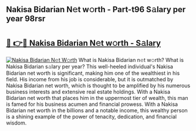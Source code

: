 ## Nakisa Bidarian N𝚎t w𝚘rth - Part-t96 S𝚊lary per year 98rsr

# <h2><a href="http://gc4ep3.nevu.top/?p=Nakisa+Bidarian">🔗 👉🔴 Nakisa Bidarian N𝚎t w𝚘rth - S𝚊lary</a></h2>

[![Nakisa Bidarian N𝚎t W𝚘rth](https://i.imgur.com/Oavwk0R.jpeg)](http://gc4ep3.nevu.top/?p=Nakisa+Bidarian)
What is Nakisa Bidarian n𝚎t w𝚘rth? What is Nakisa Bidarian s𝚊lary per year?
This well-heeled individual's Nakisa Bidarian net worth is significant, making him one of the wealthiest in his field. His income from his job is considerable, but it is outmatched by Nakisa Bidarian net worth, which is thought to be amplified by his numerous business interests and extensive real estate holdings. With a Nakisa Bidarian net worth that places him in the uppermost tier of wealth, this man is famed for his business acumen and financial prowess. With a Nakisa Bidarian net worth in the billions and a notable income, this wealthy person is a shining example of the power of tenacity, dedication, and financial wisdom.
